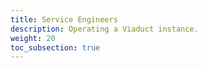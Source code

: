 ```yaml
---
title: Service Engineers
description: Operating a Viaduct instance.
weight: 20
toc_subsection: true
---
```

